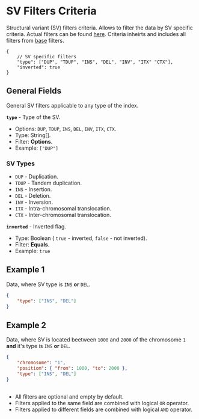 # SV Filters Criteria
Structural variant (SV) filters criteria. Allows to filter the data by SV specific criteria. Actual filters can be found [here](../Unite.Indices.Search/Services/Filters/Base/Variants/Criteria/SvCriteria.cs). Criteria inheirts and includes all filters from [base](./search-criteria-variant-base.md) filters.

```jsonc
{
    // SV specific filters
    "type": ["DUP", "TDUP", "INS", "DEL", "INV", "ITX" "CTX"],
    "inverted": true
}
```


## General Fields
General SV filters applicable to any type of the index.

**`type`** - Type of the SV.
- Options: `DUP`, `TDUP`, `INS`, `DEL`, `INV`, `ITX`, `CTX`.
- Type: String[].
- Filter: **Options**.
- Example: `["DUP"]`

### SV Types
- `DUP` - Duplication.
- `TDUP` - Tandem duplication.
- `INS` - Insertion.
- `DEL` - Deletion.
- `INV` - Inversion.
- `ITX` - Intra-chromosomal translocation.
- `CTX` - Inter-chromosomal translocation.

**`inverted`** - Inverted flag.
- Type: Boolean ( `true` - inverted, `false` - not inverted).
- Filter: **Equals**.
- Example: `true`


## Example 1
Data, where SV type is `INS` **or** `DEL`.

```json
{
    "type": ["INS", "DEL"]
}
```

## Example 2
Data, where SV is located beetween `1000` and `2000` of the chromosome `1` **and** it's type is `INS` **or** `DEL`.

```json
{
    "chromosome": "1",
    "positiom": { "from": 1000, "to": 2000 },
    "type": ["INS", "DEL"]
}
```


##
- All filters are optional and empty by default.
- Filters applied to the same field are combined with logical `OR` operator.
- Filters applied to different fields are combined with logical `AND` operator.
